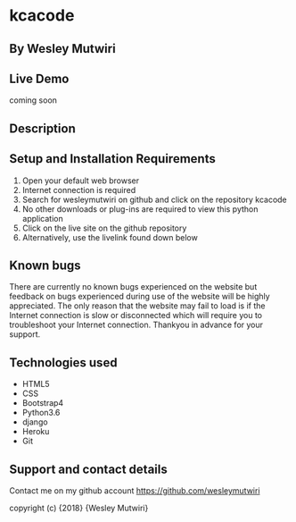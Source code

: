 # kcacode
## By **Wesley Mutwiri**
## Live Demo
coming soon
## Description

## Setup and Installation Requirements
1. Open your default web browser
2. Internet connection is required
3. Search for wesleymutwiri on github and click on the repository kcacode
4. No other downloads or plug-ins are required to view this python application
5. Click on the live site on the github repository
6. Alternatively, use the livelink found down below

## Known bugs
There are currently no known bugs experienced on the website but feedback on bugs experienced during use of the website will be highly appreciated. The only reason that the website may fail to load is if the Internet connection is slow or disconnected which will require you to troubleshoot your Internet connection. Thankyou in advance for your support.

## Technologies used
* HTML5
* CSS
* Bootstrap4
* Python3.6
* django
* Heroku
* Git

## Support and contact details
Contact me on my github account
<https://github.com/wesleymutwiri>

copyright (c) {2018} {Wesley Mutwiri}
